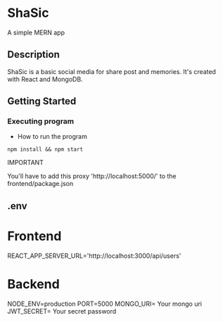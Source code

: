 # ShaSic

A simple MERN app

## Description

ShaSic is a basic social media for share post and memories. It's created with React and MongoDB.

## Getting Started

### Executing program

- How to run the program

```
npm install && npm start
```

IMPORTANT

You'll have to add this proxy 'http://localhost:5000/' to the frontend/package.json

## .env

# Frontend

REACT_APP_SERVER_URL='http://localhost:3000/api/users'

# Backend

NODE_ENV=production
PORT=5000
MONGO_URI= Your mongo uri
JWT_SECRET= Your secret password

